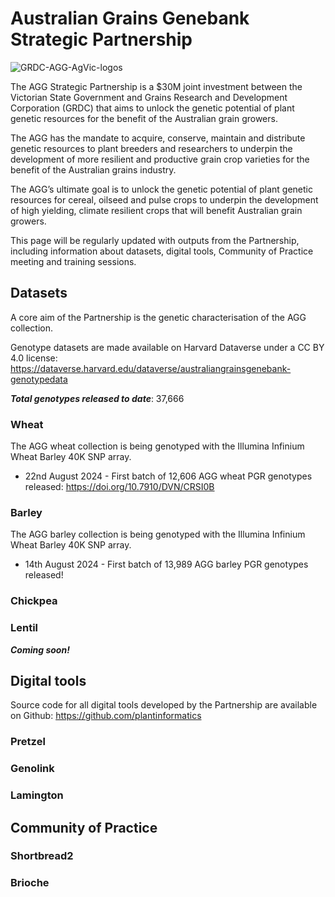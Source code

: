 # Australian Grains Genebank Strategic Partnership

![GRDC-AGG-AgVic-logos](https://pretzel-images-public.s3.ap-southeast-2.amazonaws.com/agvic_grdc.svg)

The AGG Strategic Partnership is a $30M joint investment between the Victorian State Government and Grains Research and Development Corporation (GRDC) that aims to unlock the genetic potential of plant genetic resources for the benefit of the Australian grain growers.

The AGG has the mandate to acquire, conserve, maintain and distribute genetic resources to plant breeders and researchers to underpin the development of more resilient and productive grain crop varieties for the benefit of the Australian grains industry.

The AGG’s ultimate goal is to unlock the genetic potential of plant genetic resources for cereal, oilseed and pulse crops to underpin the development of high yielding, climate resilient crops that will benefit Australian grain growers.

This page will be regularly updated with outputs from the Partnership, including information about datasets, digital tools, Community of Practice meeting and training sessions.

## Datasets

A core aim of the Partnership is the genetic characterisation of the AGG collection.

Genotype datasets are made available on Harvard Dataverse under a CC BY 4.0 license: https://dataverse.harvard.edu/dataverse/australiangrainsgenebank-genotypedata

***Total genotypes released to date***: 37,666

### Wheat
The AGG wheat collection is being genotyped with the Illumina Infinium Wheat Barley 40K SNP array.

- 22nd August 2024 - First batch of 12,606 AGG wheat PGR genotypes released: https://doi.org/10.7910/DVN/CRSI0B

### Barley
The AGG barley collection is being genotyped with the Illumina Infinium Wheat Barley 40K SNP array.

- 14th August 2024 - First batch of 13,989 AGG barley PGR genotypes released!

### Chickpea

### Lentil

___Coming soon!___

## Digital tools

Source code for all digital tools developed by the Partnership are available on Github: https://github.com/plantinformatics

### Pretzel

### Genolink

### Lamington

## Community of Practice

### Shortbread2

### Brioche
